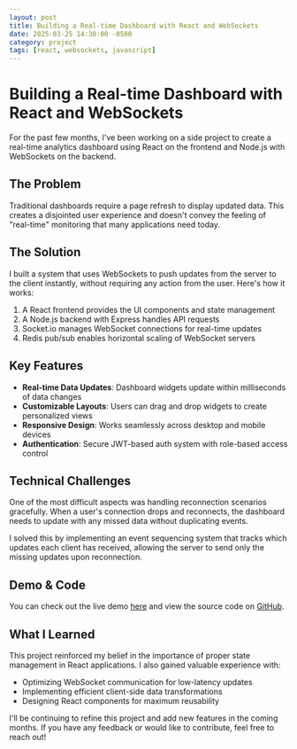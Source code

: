 ```yaml
---
layout: post
title: Building a Real-time Dashboard with React and WebSockets
date: 2025-03-25 14:30:00 -0500
category: project
tags: [react, websockets, javascript]
---
```


# Building a Real-time Dashboard with React and WebSockets

For the past few months, I've been working on a side project to create a real-time analytics dashboard using React on the frontend and Node.js with WebSockets on the backend.

## The Problem

Traditional dashboards require a page refresh to display updated data. This creates a disjointed user experience and doesn't convey the feeling of "real-time" monitoring that many applications need today.

## The Solution

I built a system that uses WebSockets to push updates from the server to the client instantly, without requiring any action from the user. Here's how it works:

1. A React frontend provides the UI components and state management
2. A Node.js backend with Express handles API requests
3. Socket.io manages WebSocket connections for real-time updates
4. Redis pub/sub enables horizontal scaling of WebSocket servers

## Key Features

- **Real-time Data Updates**: Dashboard widgets update within milliseconds of data changes
- **Customizable Layouts**: Users can drag and drop widgets to create personalized views
- **Responsive Design**: Works seamlessly across desktop and mobile devices
- **Authentication**: Secure JWT-based auth system with role-based access control

## Technical Challenges

One of the most difficult aspects was handling reconnection scenarios gracefully. When a user's connection drops and reconnects, the dashboard needs to update with any missed data without duplicating events.

I solved this by implementing an event sequencing system that tracks which updates each client has received, allowing the server to send only the missing updates upon reconnection.

## Demo & Code

You can check out the live demo [here](https://example.com/dashboard-demo) and view the source code on [GitHub](https://github.com/yourusername/realtime-dashboard).

## What I Learned

This project reinforced my belief in the importance of proper state management in React applications. I also gained valuable experience with:

- Optimizing WebSocket communication for low-latency updates
- Implementing efficient client-side data transformations
- Designing React components for maximum reusability

I'll be continuing to refine this project and add new features in the coming months. If you have any feedback or would like to contribute, feel free to reach out!